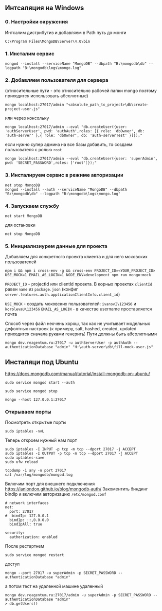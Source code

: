 ## Интсаляция на Windows

### 0. Настройки окружения
Интсалим дистрибутив и добавляем в Path путь до монги 
```
С:\Program Files\MongoDB\Server\4.0\bin
```

### 1. Инсталим сервис
```
mongod --install --serviceName "MongoDB" --dbpath "B:\mongodb\db" --logpath "B:\mongodb\logs\mongo.log"
```

### 2. Добавляем пользователя для сервера
(относительные пути - это относительно рабочей папки mongo поэтому приходится использовать абсолютные)
```
mongo localhost:27017/admin "<absolute_path_to_project>\db\create-project-user.js"
```
или через консольку
```
mongo localhost:27017/admin --eval "db.createUser({user: 'authServerUser', pwd: 'authAuth',roles: [{ role: 'dbOwner', db: 'auth-server' },{ role: 'dbOwner', db: 'auth-serverTest' }]});"
```
если нужно супер админа на все базы добавить, то создаем пользователя с ролью ```root```
```
mongo localhost:27017/admin --eval "db.createUser({user: 'superAdmin', pwd: 'SECRET_PASSWORD',roles: ['root']});"
```

### 3. Инсталируем сервис в режиме авторизации
```
net stop MongoDB
mongod --install --auth --serviceName "MongoDB" --dbpath "B:\mongodb\db" --logpath "B:\mongodb\logs\mongo.log"
```

### 4. Запускаем службу
```
net start MongoDB
```
для остановки
```
net stop MongoDB
```

### 5. Инициализиурем данные для проекта
Добавляем для конкретного проекта клиента и для него моковских пользователей

```
npm i && npm i cross-env -g && cross-env PROJECT_ID=<YOUR_PROJECT_ID> USE_MOCK=1 EMAIL_AS_LOGIN=1 NODE_ENV=development npm run mongo:mock
```
```PROJECT_ID``` - projectId или clientId проекта. В корных проектах ```clientId``` равен ```name``` из ```package.json```
(конфиг ```server.features.auth.applicationClientInfo.client_id```)

```USE_MOCK``` - создать моковских пользователей: ```ivanovI\123456``` и ```korolevaU\123456```
```EMAIL_AS_LOGIN``` - в качестве username проставляется почта


Способ через файл неочень хорош, так как не учитывает модельных дефолтных настроек (к примеру, salt, hashed, created, updated приходится сначала руками генерить)
Пути должны быть абсолютными
```
mongo dev.reagentum.ru:27017 -u authServerUser -p authAuth --authenticationDatabase "admin" "H:\auth-server\db\fill-mock-user.js"
```



## Инсталяци под Ubuntu
https://docs.mongodb.com/manual/tutorial/install-mongodb-on-ubuntu/
```
sudo service mongod start --auth

sudo service mongod stop

mongo --host 127.0.0.1:27017
```

### Открываем порты 
Посмотреть открытые порты
```
sudo iptables -nvL
```
Теперь откроем нужный нам порт
```
sudo iptables -I INPUT -p tcp -m tcp --dport 27017 -j ACCEPT
sudo iptables -I OUTPUT -p tcp -m tcp --dport 27017 -j ACCEPT
sudo iptables-save
sudo ufw reload

tcpdump -i any -n port 27017
cat /var/log/mongodb/mongod.log
```

Включим порт для внешнего подключения
https://ianlondon.github.io/blog/mongodb-auth/
Закоментить биндинг bindIp и включим авторизацию ```/etc/mongod.conf```
```
# network interfaces
net:
  port: 27017
#  bindIp: 127.0.0.1
  bindIp: ::,0.0.0.0
  bindIpAll: true
    
security:
  authorization: enabled
```
После рестартнем
```
sudo service mongod restart
```
доступ
```
mongo --port 27017 -u superAdmin -p SECRET_PASSWORD --authenticationDatabase "admin"
```
а потом тест на удаленной машине удаленный
```
mongo dev.reagentum.ru:27017/admin -u superAdmin -p SECRET_PASSWORD --authenticationDatabase "admin"
> db.getUsers()
```
